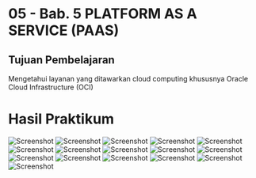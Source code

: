 # 05 - Bab. 5 PLATFORM AS A SERVICE (PAAS)


## Tujuan Pembelajaran

Mengetahui layanan yang ditawarkan cloud computing khususnya Oracle Cloud
Infrastructure (OCI)

# Hasil Praktikum
![Screenshot](img/1.PNG)
![Screenshot](img/2.PNG)
![Screenshot](img/3.PNG)
![Screenshot](img/4.PNG)
![Screenshot](img/5.PNG)
![Screenshot](img/6.PNG)
![Screenshot](img/7.PNG)
![Screenshot](img/8.PNG)
![Screenshot](img/9.PNG)
![Screenshot](img/10.PNG)
![Screenshot](img/11.PNG)
![Screenshot](img/12.PNG)
![Screenshot](img/13.PNG)
![Screenshot](img/14.PNG)
![Screenshot](img/15.PNG)
![Screenshot](img/16.PNG)
